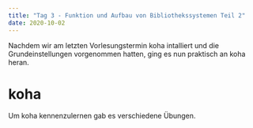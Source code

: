 ```yaml
---
title: "Tag 3 - Funktion und Aufbau von Bibliothekssystemen Teil 2"
date: 2020-10-02
---
```


Nachdem wir am letzten Vorlesungstermin koha intalliert und die Grundeinstellungen vorgenommen hatten, ging es nun praktisch an koha heran.

# koha
Um koha kennenzulernen gab es verschiedene Übungen.



